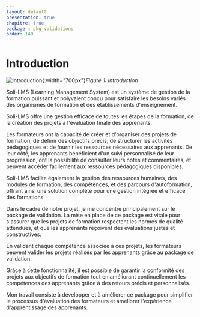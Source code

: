 ```yaml
---
layout: default
presentation: true
chapitre: true
package : pkg_validations
order: 140
---
```




# Introduction

![Introduction](/soli-lms/pkg_validations/introduction/images/introduction.png){:width="700px"}*Figure 1: Introduction*


Soli-LMS (Learning Management System) est un système de gestion de la formation puissant et polyvalent conçu pour satisfaire les besoins variés des organismes de formation et des établissements d'enseignement.

Soli-LMS offre une gestion efficace de toutes les étapes de la formation, de la création des projets à l'évaluation finale des apprenants. 

Les formateurs ont la capacité de créer et d'organiser des projets de formation, de définir des objectifs précis, de structurer les activités pédagogiques et de fournir les ressources nécessaires aux apprenants. De leur côté, les apprenants bénéficient d'un suivi personnalisé de leur progression, ont la possibilité de consulter leurs notes et commentaires, et peuvent accéder facilement aux ressources pédagogiques disponibles.

 Soli-LMS facilite également la gestion des ressources humaines, des modules de formation, des compétences, et des parcours d'autoformation, offrant ainsi une solution complète pour une gestion intégrée et efficace des formations.

Dans le cadre de notre projet, je me concentre principalement sur le package de validation. La mise en place de ce package est vitale pour s'assurer que les projets de formation respectent les normes de qualité attendues, et que les apprenants reçoivent des évaluations justes et constructives.

En validant chaque compétence associée à ces projets, les formateurs peuvent valider les projets réalisés par les apprenants grâce au package de validation.

Grâce à cette fonctionnalité, il est possible de garantir la conformité des projets aux objectifs de formation tout en améliorant continuellement les compétences des apprenants grâce à des retours précis et personnalisés.

 Mon travail consiste  à développer et à améliorer ce package pour simplifier le processus d'évaluation des formateurs et améliorer l'expérience d'apprentissage des apprenants.


